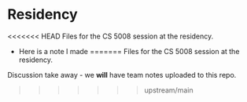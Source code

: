 # Residency

<<<<<<< HEAD
Files for the CS 5008 session at the residency.

- Here is a note I made
=======
Files for the CS 5008 session at the residency. 

Discussion take away - we **will** have team notes uploaded to this repo.
>>>>>>> upstream/main
